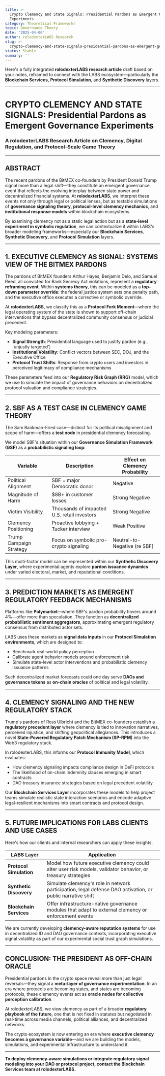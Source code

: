 ```yaml
---
title: >-
  Crypto Clemency and State Signals: Presidential Pardons as Emergent Governance
  Experiments
category: Theoretical Frameworks
topic: Governance Theory
date: '2025-04-06'
author: rolodexterLABS Research
slug: >-
  crypto-clemency-and-state-signals-presidential-pardons-as-emergent-governance-experiments
status: Stable
summary: ''
---
```


Here's a fully integrated **rolodexterLABS research article** draft based on your notes, reframed to connect with the LABS ecosystem—particularly the **Blockchain Services**, **Protocol Simulation**, and **Synthetic Discovery** layers.

---

# **CRYPTO CLEMENCY AND STATE SIGNALS: Presidential Pardons as Emergent Governance Experiments**

### A rolodexterLABS Research Article on Clemency, Digital Regulation, and Protocol-Scale Game Theory

---

## ABSTRACT

The recent pardons of the BitMEX co-founders by President Donald Trump signal more than a legal shift—they constitute an emergent governance event that reflects the evolving interplay between state power and decentralized financial systems. At **rolodexterLABS**, we interpret these events not only through legal or political lenses, but as testable simulations of **governance signaling theory**, **protocol-level clemency mechanics**, and **institutional response models** within blockchain ecosystems.

By examining clemency not as a static legal action but as a **state-level experiment in symbolic regulation**, we can contextualize it within LABS's broader modeling frameworks—especially our **Blockchain Services**, **Synthetic Discovery**, and **Protocol Simulation** layers.

---

## 1. EXECUTIVE CLEMENCY AS SIGNAL: SYSTEMS VIEW OF THE BITMEX PARDONS

The pardons of BitMEX founders Arthur Hayes, Benjamin Delo, and Samuel Reed, all convicted for Bank Secrecy Act violations, represent a **regulatory reframing event**. Within **systems theory**, this can be modeled as a **top-down parameter override**: the federal justice system sets one penalty path, and the executive office executes a corrective or symbolic override.

At **rolodexterLABS**, we classify this as a **Protocol Fork Moment**—where the legal operating system of the state is shown to support off-chain interventions that bypass decentralized community consensus or judicial precedent.

Key modeling parameters:
- **Signal Strength**: Presidential language used to justify pardon (e.g., 'unjustly targeted')
- **Institutional Volatility**: Conflict vectors between SEC, DOJ, and the Executive Office
- **Protocol Trust Shifts**: Response from crypto users and investors in perceived legitimacy of compliance mechanisms

These parameters feed into our **Regulatory Risk Graph (RRG)** model, which we use to simulate the impact of governance behaviors on decentralized protocol valuation and compliance strategies.

---

## 2. SBF AS A TEST CASE IN CLEMENCY GAME THEORY

The Sam Bankman-Fried case—distinct for its political misalignment and scope of harm—offers a **test node** in presidential clemency forecasting.

We model SBF's situation within our **Governance Simulation Framework (GSF)** as a **probabilistic signaling loop**:

| Variable                  | Description                                   | Effect on Clemency Probability |
|---------------------------|-----------------------------------------------|--------------------------------|
| Political Alignment       | SBF = major Democratic donor                  | Negative                      |
| Magnitude of Harm         | $8B+ in customer losses                       | Strong Negative               |
| Victim Visibility         | Thousands of impacted U.S. retail investors   | Strong Negative               |
| Clemency Positioning      | Proactive lobbying + Tucker interview         | Weak Positive                 |
| Trump Campaign Strategy   | Focus on symbolic pro-crypto signaling        | Neutral-to-Negative (re SBF)  |

This multi-factor model can be represented within our **Synthetic Discovery Layer**, where experimental agents explore **pardon issuance dynamics** under varied electoral, market, and reputational conditions.

---

## 3. PREDICTION MARKETS AS EMERGENT REGULATORY FEEDBACK MECHANISMS

Platforms like **Polymarket**—where SBF's pardon probability hovers around 4%—offer more than speculation. They function as **decentralized probabilistic sentiment aggregators**, approximating emergent regulatory consensus from distributed actor sets.

LABS uses these markets as **signal data inputs** in our **Protocol Simulation environments**, which are designed to:

- Benchmark real-world policy perception
- Calibrate agent behavior models around enforcement risk
- Simulate state-level actor interventions and probabilistic clemency issuance patterns

Such decentralized market forecasts could one day serve **DAOs and governance tokens** as **on-chain oracles** of political and legal volatility.

---

## 4. CLEMENCY SIGNALING AND THE NEW REGULATORY STACK

Trump's pardons of Ross Ulbricht and the BitMEX co-founders establish a **regulatory precedent layer** where clemency is tied to innovation narratives, perceived injustice, and shifting geopolitical allegiances. This introduces a novel **State-Powered Regulatory Patch Mechanism (SP-RPM)** into the Web3 regulatory stack.

In rolodexterLABS, this informs our **Protocol Immunity Model**, which evaluates:

- How clemency signaling impacts compliance design in DeFi protocols
- The likelihood of on-chain indemnity clauses emerging in smart contracts
- DAO treasury insurance strategies based on legal precedent volatility

Our **Blockchain Services Layer** incorporates these models to help project teams simulate realistic state interaction scenarios and encode adaptive legal-resilient mechanisms into smart contracts and protocol design.

---

## 5. FUTURE IMPLICATIONS FOR LABS CLIENTS AND USE CASES

Here's how our clients and internal researchers can apply these insights:

| LABS Layer              | Application                                                   |
|------------------------|----------------------------------------------------------------|
| **Protocol Simulation** | Model how future executive clemency could alter user risk models, validator behavior, or treasury strategies |
| **Synthetic Discovery** | Simulate clemency's role in network participation, legal defense DAO activation, or public narrative shift |
| **Blockchain Services** | Offer infrastructure-native governance modules that adapt to external clemency or enforcement events |

We are currently developing **clemency-aware reputation systems** for use in decentralized ID and DAO governance contexts, incorporating executive signal volatility as part of our experimental social trust graph simulations.

---

## CONCLUSION: THE PRESIDENT AS OFF-CHAIN ORACLE

Presidential pardons in the crypto space reveal more than just legal reversals—they signal a **meta-layer of governance experimentation**. In an era where protocols are becoming states, and states are becoming protocols, these clemency events act as **oracle nodes for collective perception calibration**.

At rolodexterLABS, we view clemency as part of a broader **regulatory playbook of the future**, one that is not fixed in statutes but negotiated in real-time across media channels, political alliances, and decentralized networks.

The crypto ecosystem is now entering an era where **executive clemency becomes a governance variable**—and we are building the models, simulations, and experimental infrastructure to understand it.

---

**To deploy clemency-aware simulations or integrate regulatory signal modeling into your DAO or protocol project, contact the Blockchain Services team at rolodexterLABS.**
